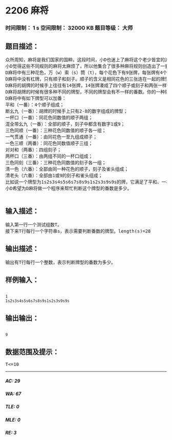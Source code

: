 # 2206 麻将   
### 时间限制： 1 s     空间限制： 32000 KB     题目等级： 大师  
## 题目描述：  

<pre>
众所周知，麻将是我们国家的国粹。这段时间，小D也迷上了麻将这个老少皆宜的游戏。  
小D觉得这些不同规则的麻将太麻烦了，所以他集合了很多种麻将规则创造出了一套D麻将。下面是D麻将的几个特点：  
D麻将中有三种花色，万（w）索（s）筒（t），每个花色下有9张牌，每张牌有4个。  
D麻将中没有杠牌，只有顺子和刻子。顺子的含义是相同花色的三张连在一起的牌型（比如说2w3w4w）；刻子的含义是三张花色和数字都相同的牌型（比如说2s2s2s）。  
D麻将的胡牌的时候手上往往有14张牌，14张牌凑成了四个顺子或刻子和两张一样的牌做雀头就可以胡牌了。  
D麻将胡牌的时候有很多种不同的牌型，不同的牌型会有不一样的番数。你的一种牌型可能满足了多个加番牌型，满足多个的情况下就把所有满足的牌型的番数全部加起来计算。  
D麻将中有如下牌型可以加番：  
平和（一番）：4个顺子组成；  
断幺九（一番）：胡牌的时候手上只有2-8的数字组成的牌型；  
一杯口（一番）：同花色同数值的顺子两组；  
混全带幺九（一番）：全部的顺子，刻子中都含有数字1或9；  
三色同顺（一番）：三种花色同数值的顺子各一组；  
一气贯通（一番）：由同花色一至九组成顺子；  
一色三顺（两番）：同花色同数值顺子三组；  
对对和（两番）：四组刻子；  
两杯口（三番）：由两组不同的一杯口组成；  
三色同刻（三番）：三种花色同数值的刻子各一组；  
清一色（六番）：全部由同一种花色的顺子，刻子及雀头组成；  
清老头（六番）：全部由1或9的刻子和雀头组成；  
比如说一个牌型为1s2s3s4s5s6s7s8s9s1s2s3s9s9s的牌，它满足了平和、一杯口、一气贯通、清一色四个牌型，所以它的番数是9番。  
小D希望为D麻将做一个程序来帮忙判断这个牌型的番数是多少。
 
</pre>
  
  
## 输入描述：  

<pre>
输入第一行一个测试组数T。  
接下来T行每行一个字符串s，表示需要判断番数的牌型。length(s)=28
</pre>
  
  
## 输出描述：  

<pre>
输出有T行每行一个整数，表示判断牌型的番数为多少。
</pre>
  
  
## 样例输入：  

<pre><code>
1  
1s2s3s4s5s6s7s8s9s1s2s3s9s9s
</code></pre>
  
  
## 输出输出：  

<pre><code>
9
</code></pre>
  
  
## 数据范围及提示：  

<pre>
T<=10
</pre>
  
  
***  

##### AC: 29  
##### WA: 67  
##### TLE: 0  
##### MLE: 0  
##### RE: 3  
